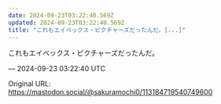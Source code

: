 ```yaml
---
date: 2024-09-23T03:22:40.569Z
updated: 2024-09-23T03:22:40.569Z
title: "これもエイベックス・ピクチャーズだったんだ。[...]"
---
```


<p>これもエイベックス・ピクチャーズだったんだ。</p>

&mdash; 2024-09-23 03:22:40 UTC

Original URL: https://mastodon.social/@sakuramochi0/113184719540749600

